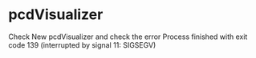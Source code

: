 # pcdVisualizer
Check New pcdVisualizer and check the error Process finished with exit code 139 (interrupted by signal 11: SIGSEGV)
